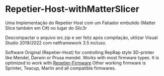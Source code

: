 # Repetier-Host-withMatterSlicer
Uma Implementação do Repetier Host com um Fatiador embutido (Matter Slice também em C#) no lugar do Slic3r

Descompactar o arquivo src.zip e ser feliz após compilação, utilizar Visual Studio 2019/2022 com netframework 3.5 incluso.

Software Original (Repetier-Host) for controlling RepRap style 3D-printer like Mendel, Darwin or 
Prusa mendel. Works with most firmware types. It is optimized to work
with [Repetier-Firmware](https://github.com/repetier/Repetier-Firmware)
Other working firmware is Sprinter, Teacup, Marlin and all compatible
firmwares.
